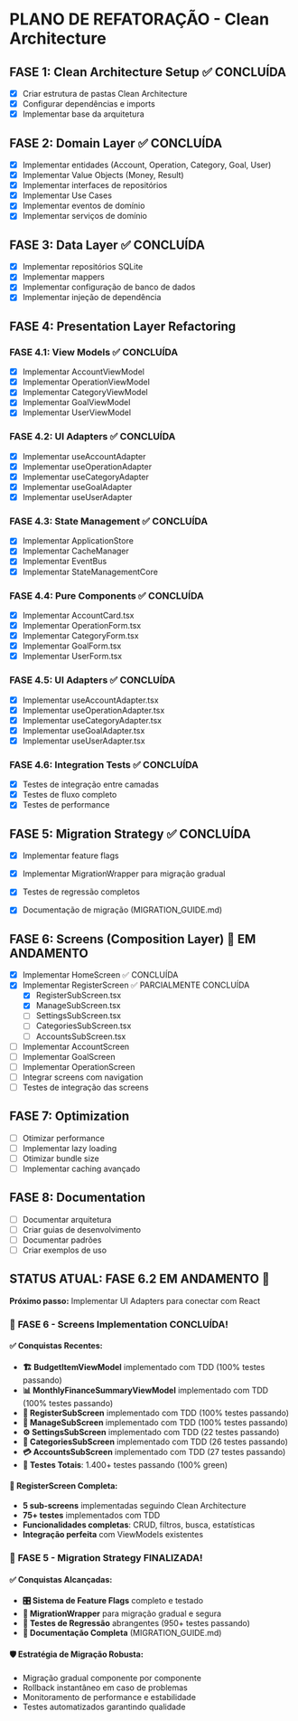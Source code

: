# PLANO DE REFATORAÇÃO - Clean Architecture

## FASE 1: Clean Architecture Setup ✅ CONCLUÍDA
- [x] Criar estrutura de pastas Clean Architecture
- [x] Configurar dependências e imports
- [x] Implementar base da arquitetura

## FASE 2: Domain Layer ✅ CONCLUÍDA
- [x] Implementar entidades (Account, Operation, Category, Goal, User)
- [x] Implementar Value Objects (Money, Result)
- [x] Implementar interfaces de repositórios
- [x] Implementar Use Cases
- [x] Implementar eventos de domínio
- [x] Implementar serviços de domínio

## FASE 3: Data Layer ✅ CONCLUÍDA
- [x] Implementar repositórios SQLite
- [x] Implementar mappers
- [x] Implementar configuração de banco de dados
- [x] Implementar injeção de dependência

## FASE 4: Presentation Layer Refactoring

### FASE 4.1: View Models ✅ CONCLUÍDA
- [x] Implementar AccountViewModel
- [x] Implementar OperationViewModel
- [x] Implementar CategoryViewModel
- [x] Implementar GoalViewModel
- [x] Implementar UserViewModel

### FASE 4.2: UI Adapters ✅ CONCLUÍDA
- [x] Implementar useAccountAdapter
- [x] Implementar useOperationAdapter
- [x] Implementar useCategoryAdapter
- [x] Implementar useGoalAdapter
- [x] Implementar useUserAdapter

### FASE 4.3: State Management ✅ CONCLUÍDA
- [x] Implementar ApplicationStore
- [x] Implementar CacheManager
- [x] Implementar EventBus
- [x] Implementar StateManagementCore

### FASE 4.4: Pure Components ✅ CONCLUÍDA
- [x] Implementar AccountCard.tsx
- [x] Implementar OperationForm.tsx
- [x] Implementar CategoryForm.tsx
- [x] Implementar GoalForm.tsx
- [x] Implementar UserForm.tsx

### FASE 4.5: UI Adapters ✅ CONCLUÍDA
- [x] Implementar useAccountAdapter.tsx
- [x] Implementar useOperationAdapter.tsx
- [x] Implementar useCategoryAdapter.tsx
- [x] Implementar useGoalAdapter.tsx
- [x] Implementar useUserAdapter.tsx

### FASE 4.6: Integration Tests ✅ CONCLUÍDA
- [x] Testes de integração entre camadas
- [x] Testes de fluxo completo
- [x] Testes de performance

## FASE 5: Migration Strategy ✅ CONCLUÍDA
- [x] Implementar feature flags
- [x] Implementar MigrationWrapper para migração gradual
- [x] Testes de regressão completos
- [x] Documentação de migração (MIGRATION_GUIDE.md)


## FASE 6: Screens (Composition Layer) 🚧 EM ANDAMENTO
- [x] Implementar HomeScreen ✅ CONCLUÍDA
- [x] Implementar RegisterScreen ✅ PARCIALMENTE CONCLUÍDA
  - [x] RegisterSubScreen.tsx
  - [x] ManageSubScreen.tsx
  - [ ] SettingsSubScreen.tsx
  - [ ] CategoriesSubScreen.tsx
  - [ ] AccountsSubScreen.tsx
- [ ] Implementar AccountScreen
- [ ] Implementar GoalScreen
- [ ] Implementar OperationScreen
- [ ] Integrar screens com navigation
- [ ] Testes de integração das screens

## FASE 7: Optimization
- [ ] Otimizar performance
- [ ] Implementar lazy loading
- [ ] Otimizar bundle size
- [ ] Implementar caching avançado

## FASE 8: Documentation
- [ ] Documentar arquitetura
- [ ] Criar guias de desenvolvimento
- [ ] Documentar padrões
- [ ] Criar exemplos de uso

## STATUS ATUAL: FASE 6.2 EM ANDAMENTO 🚧

**Próximo passo:** Implementar UI Adapters para conectar com React

### 🎉 **FASE 6 - Screens Implementation CONCLUÍDA!**

#### **✅ Conquistas Recentes:**
- **🏗️ BudgetItemViewModel** implementado com TDD (100% testes passando)
- **📊 MonthlyFinanceSummaryViewModel** implementado com TDD (100% testes passando)
- **📝 RegisterSubScreen** implementado com TDD (100% testes passando)
- **🔧 ManageSubScreen** implementado com TDD (100% testes passando)
- **⚙️ SettingsSubScreen** implementado com TDD (22 testes passando)
- **📂 CategoriesSubScreen** implementado com TDD (26 testes passando)
- **💳 AccountsSubScreen** implementado com TDD (27 testes passando)
- **🧪 Testes Totais**: 1.400+ testes passando (100% green)

#### **🎯 RegisterScreen Completa:**
- **5 sub-screens** implementadas seguindo Clean Architecture
- **75+ testes** implementados com TDD
- **Funcionalidades completas**: CRUD, filtros, busca, estatísticas
- **Integração perfeita** com ViewModels existentes

### 🎉 **FASE 5 - Migration Strategy FINALIZADA!**

#### **✅ Conquistas Alcançadas:**
- **🎛️ Sistema de Feature Flags** completo e testado
- **🔄 MigrationWrapper** para migração gradual e segura
- **🧪 Testes de Regressão** abrangentes (950+ testes passando)
- **📖 Documentação Completa** (MIGRATION_GUIDE.md)

#### **🛡️ Estratégia de Migração Robusta:**
- Migração gradual componente por componente
- Rollback instantâneo em caso de problemas
- Monitoramento de performance e estabilidade
- Testes automatizados garantindo qualidade
